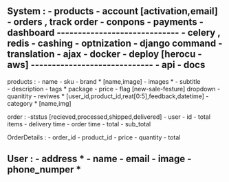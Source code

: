 System :
    - products
    - account [activation,email]
    - orders , track order
    - conpons
    - payments
    - dashboard
    -----------------------------
    - celery , redis
    - cashing
    - optnization
    - django command
    - translation
    - ajax
    - docker
    - deploy [herocu - aws]
    -----------------------------
    - api
    - docs
--------------------------------------
products :
    - name
    - sku
    - brand          * [name,image]
    - images         *
    - subtitle      
    - description
    - tags           * package
    - price
    - flag [new-sale-festure] dropdown
    - quanitity
    - reviwes        * [user_id,product_id,reat[0:5],feedback,datetime]
    - category       * [name,img]


order :
    -ststus [recieved,processed,shipped,delivered]
    - user
    - id 
    - total items
    - delivery time
    - order time
    - total
    - sub_total

OrderDetails :
    - order_id
    - product_id 
    - price 
    - quantity
    - total

User :
    - address *
    - name
    - email
    - image
    - phone_numper *
------------------------------


     